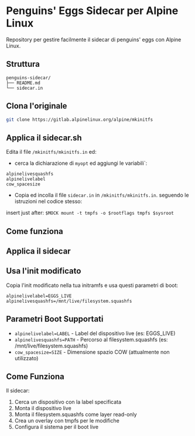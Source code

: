 # Penguins' Eggs Sidecar per Alpine Linux

Repository per gestire facilmente il sidecar di penguins' eggs con Alpine Linux.

## Struttura

```
penguins-sidecar/
├── README.md
└── sidecar.in 
```
## Clona l'originale
```bash
git clone https://gitlab.alpinelinux.org/alpine/mkinitfs 
```

## Applica il sidecar.sh
Edita il file `/mkinitfs/mkinitfs.in` ed:

- cerca la dichiarazione di `myopt` ed aggiungi le variabili`:
```
alpinelivesquashfs
alpinelivelabel
cow_spacesize
```

- Copia ed incolla il file `sidecar.in` in `/mkinitfs/mkinitfs.in`. seguendo le istruzioni nel codice stesso:

insert just after: `$MOCK mount -t tmpfs -o $rootflags tmpfs $sysroot`

## Come funziona


## Applica il sidecar

## Usa l'init modificato
Copia l'init modificato nella tua initramfs e usa questi parametri di boot:
```
alpinelivelabel=EGGS_LIVE alpinelivesquashfs=/mnt/live/filesystem.squashfs
```

## Parametri Boot Supportati

- `alpinelivelabel=LABEL` - Label del dispositivo live (es: EGGS_LIVE)
- `alpinelivesquashfs=PATH` - Percorso al filesystem.squashfs (es: /mnt/live/filesystem.squashfs)
- `cow_spacesize=SIZE` - Dimensione spazio COW (attualmente non utilizzato)

## Come Funziona

Il sidecar:
1. Cerca un dispositivo con la label specificata
2. Monta il dispositivo live
3. Monta il filesystem.squashfs come layer read-only
4. Crea un overlay con tmpfs per le modifiche
5. Configura il sistema per il boot live
